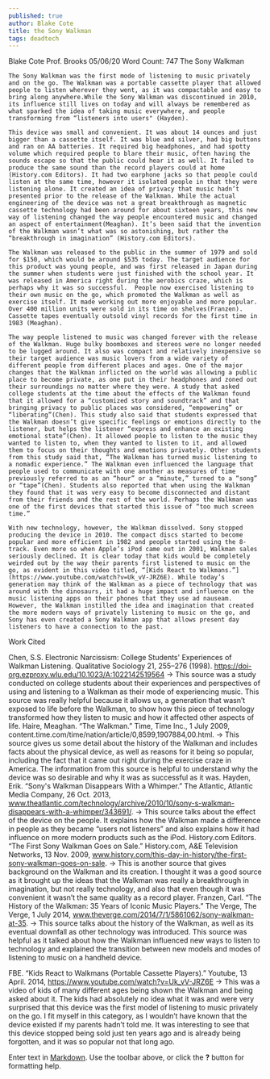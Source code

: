 ```yaml
---
published: true
author: Blake Cote
title: the Sony Walkman
tags: deadtech
---
```

Blake Cote
Prof. Brooks
05/06/20
Word Count: 747
The Sony Walkman

	The Sony Walkman was the first mode of listening to music privately and on the go. The Walkman was a portable cassette player that allowed people to listen wherever they went, as it was compactable and easy to bring along anywhere.While the Sony Walkman was discontinued in 2010, its influence still lives on today and will always be remembered as what sparked the idea of taking music everywhere, and people transforming from “listeners into users" (Hayden).
    
    This device was small and convenient. It was about 14 ounces and just bigger than a cassette itself. It was blue and silver, had big buttons and ran on AA batteries. It required big headphones, and had spotty volume which required people to blare their music, often having the sounds escape so that the public could hear it as well. It failed to produce the same sound than the record players could at home (History.com Editors). It had two earphone jacks so that people could listen at the same time, however it isolated people in that they were listening alone. It created an idea of privacy that music hadn’t presented prior to the release of the Walkman. While the actual engineering of the device was not a great breakthrough as magnetic cassette technology had been around for about sixteen years, this new way of listening changed the way people encountered music and changed an aspect of entertainment(Meaghan). It’s been said that the invention of the Walkman wasn’t what was so astonishing, but rather the “breakthrough in imagination” (History.com Editors).
	
    The Walkman was released to the public in the summer of 1979 and sold for $150, which would be around $535 today. The target audience for this product was young people, and was first released in Japan during the summer when students were just finished with the school year. It was released in America right during the aerobics craze, which is perhaps why it was so successful.  People now exercised listening to their own music on the go, which promoted the Walkman as well as exercise itself. It made working out more enjoyable and more popular. Over 400 million units were sold in its time on shelves(Franzen). Cassette tapes eventually outsold vinyl records for the first time in 1983 (Meaghan).

	The way people listened to music was changed forever with the release of the Walkman. Huge bulky boomboxes and stereos were no longer needed to be lugged around. It also was compact and relatively inexpensive so their target audience was music lovers from a wide variety of different people from different places and ages. One of the major changes that the Walkman inflicted on the world was allowing a public place to become private, as one put in their headphones and zoned out their surroundings no matter where they were. A study that asked college students at the time about the effects of the Walkman found that it allowed for a “customized story and soundtrack” and that bringing privacy to public places was considered, “empowering” or “liberating”(Chen). This study also said that students expressed that the Walkman doesn’t give specific feelings or emotions directly to the listener, but helps the listener “express and enhance an existing emotional state”(Chen). It allowed people to listen to the music they wanted to listen to, when they wanted to listen to it, and allowed them to focus on their thoughts and emotions privately. Other students from this study said that, “The Walkman has turned music listening to a nomadic experience.” The Walkman even influenced the language that people used to communicate with one another as measures of time previously referred to as an “hour” or a “minute,” turned to a “song” or “tape”(Chen). Students also reported that when using the Walkman they found that it was very easy to become disconnected and distant from their friends and the rest of the world. Perhaps the Walkman was one of the first devices that started this issue of “too much screen time.”

	With new technology, however, the Walkman dissolved. Sony stopped producing the device in 2010. The compact discs started to become popular and more efficient in 1982 and people started using the 8-track. Even more so when Apple’s iPod came out in 2001, Walkman sales seriously declined. It is clear today that kids would be completely weirded out by the way their parents first listened to music on the go, as evident in this video titled, “[Kids React to Walkmans.”](https://www.youtube.com/watch?v=Uk_vV-JRZ6E). While today’s generation may think of the Walkman as a piece of technology that was around with the dinosaurs, it had a huge impact and influence on the music listening apps on their phones that they use ad nauseam. However, the Walkman instilled the idea and imagination that created the more modern ways of privately listening to music on the go, and Sony has even created a Sony Walkman app that allows present day listeners to have a connection to the past.


Work Cited

Chen, S.S. Electronic Narcissism: College Students' Experiences of Walkman Listening. Qualitative Sociology 21, 255–276 (1998). https://doi-org.ezproxy.wlu.edu/10.1023/A:1022142519564
→ This source was a study conducted on college students about their experiences and perspectives of using and listening to a Walkman as their mode of experiencing music. This source was really helpful because it allows us, a generation that wasn’t exposed to life before the Walkman, to show how this piece of technology transformed how they listen to music and how it affected other aspects of life.
Haire, Meaghan. “The Walkman.” Time, Time Inc., 1 July 2009, content.time.com/time/nation/article/0,8599,1907884,00.html.
→ This source gives us some detail about the history of the Walkman and includes facts about the physical device, as well as reasons for it being so popular, including the fact that it came out right during the exercise craze in America. The information from this source is helpful to understand why the device was so desirable and why it was as successful as it was.
Hayden, Erik. “Sony's Walkman Disappears With a Whimper.” The Atlantic, Atlantic Media Company, 26 Oct. 2013, www.theatlantic.com/technology/archive/2010/10/sony-s-walkman-disappears-with-a-whimper/343691/.
→ This source talks about the effect of the device on the people. It explains how the Walkman made a difference in people as they became “users not listeners” and also explains how it had influence on more modern products such as the iPod.
History.com Editors. “The First Sony Walkman Goes on Sale.” History.com, A&E Television Networks, 13 Nov. 2009, www.history.com/this-day-in-history/the-first-sony-walkman-goes-on-sale.
→ This is another source that gives background on the Walkman and its creation. I thought it was a good source as it brought up the ideas that the Walkman was really a breakthrough in imagination, but not really technology, and also that even though it was convenient it wasn’t the same quality as a record player.
Franzen, Carl. “The History of the Walkman: 35 Years of Iconic Music Players.” The Verge, The Verge, 1 July 2014, www.theverge.com/2014/7/1/5861062/sony-walkman-at-35.
→ This source talks about the history of the Walkman, as well as its eventual downfall as other technology was introduced. This source was helpful as it talked about how the Walkman influenced new ways to listen to technology and explained the transition between new models and modes of listening to music on a handheld device.

FBE. “Kids React to Walkmans (Portable Cassette Players).” Youtube, 13 April. 2014, https://www.youtube.com/watch?v=Uk_vV-JRZ6E
→ This was a video of kids of many different ages being shown the Walkman and being asked about it. The kids had absolutely no idea what it was and were very surprised that this device was the first model of listening to music privately on the go. I fit myself in this category, as I wouldn’t have known that the device existed if my parents hadn’t told me. It was interesting to see that this device stopped being sold just ten years ago and is already being forgotten, and it was so popular not that long ago.


Enter text in [Markdown](http://daringfireball.net/projects/markdown/). Use the toolbar above, or click the **?** button for formatting help.
